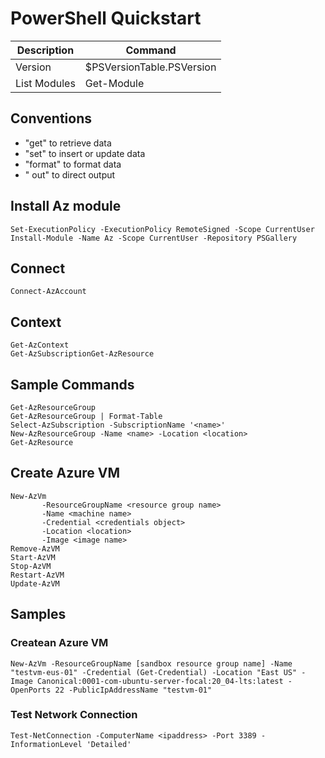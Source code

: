# PowerShell Quickstart

| Description          | Command                                   | 
|----------------------|-------------------------------------------|
| Version              | $PSVersionTable.PSVersion                 |
| List Modules         | Get-Module                                |

## Conventions
- "get" to retrieve data
- "set" to insert or update data
- "format" to format data
- " out" to direct output

## Install Az module
```
Set-ExecutionPolicy -ExecutionPolicy RemoteSigned -Scope CurrentUser
Install-Module -Name Az -Scope CurrentUser -Repository PSGallery
```

## Connect
```
Connect-AzAccount
```

## Context
```
Get-AzContext
Get-AzSubscriptionGet-AzResource
```

## Sample Commands
```
Get-AzResourceGroup
Get-AzResourceGroup | Format-Table
Select-AzSubscription -SubscriptionName '<name>'
New-AzResourceGroup -Name <name> -Location <location>
Get-AzResource
```

## Create Azure VM
```
New-AzVm
       -ResourceGroupName <resource group name>
       -Name <machine name>
       -Credential <credentials object>
       -Location <location>
       -Image <image name>
Remove-AzVM
Start-AzVM
Stop-AzVM
Restart-AzVM
Update-AzVM
```

## Samples

### Createan Azure VM
```
New-AzVm -ResourceGroupName [sandbox resource group name] -Name "testvm-eus-01" -Credential (Get-Credential) -Location "East US" -Image Canonical:0001-com-ubuntu-server-focal:20_04-lts:latest -OpenPorts 22 -PublicIpAddressName "testvm-01"
```

### Test Network Connection
```
Test-NetConnection -ComputerName <ipaddress> -Port 3389 -InformationLevel 'Detailed'
```

